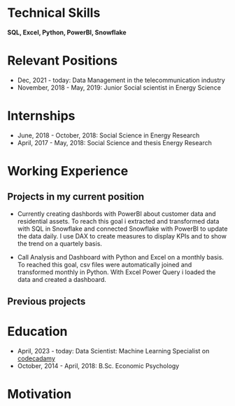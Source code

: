 
# Technical Skills
**SQL, Excel, Python, PowerBI, Snowflake**


# Relevant Positions
* Dec, 2021 - today: Data Management in the telecommunication industry
* November, 2018 - May, 2019: Junior Social scientist in Energy Science

# Internships
* June, 2018 - October, 2018: Social Science in Energy Research
* April, 2017 - May, 2018: Social Science and thesis Energy Research 


# Working Experience
## Projects in my current position

* Currently creating dashbords with PowerBI about customer data and residential assets.
To reach this goal i extracted and transformed data with SQL in Snowflake and connected Snowflake with PowerBI to update the data daily. I use DAX to create measures to display KPIs and to show the trend on a quartely basis.

* Call Analysis and Dashboard with Python and Excel on a monthly basis. To reached this goal, csv files were automatically joined and transformed monthly in Python. With Excel Power Query i loaded the data and created a dashboard. 

## Previous projects


# Education
* April, 2023 - today: Data Scientist: Machine Learning Specialist on [codecadamy](http://www.codecademy.com)
* October, 2014 - April, 2018: B.Sc. Economic Psychology


# Motivation

